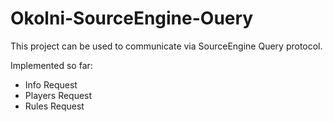 # Okolni-SourceEngine-Ouery

This project can be used to communicate via SourceEngine Query protocol.

Implemented so far:
- Info Request
- Players Request
- Rules Request
